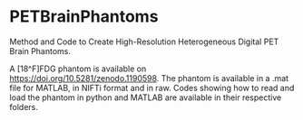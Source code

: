 # PETBrainPhantoms
Method and Code to Create High-Resolution Heterogeneous Digital PET Brain Phantoms.

A [18^F]FDG phantom is available on https://doi.org/10.5281/zenodo.1190598. The phantom is available in a .mat file for MATLAB, in NIFTi format and in raw. Codes showing how to read and load the phantom in python and MATLAB are available in their respective folders.

